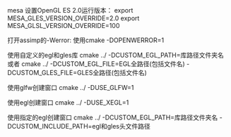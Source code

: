 mesa 设置OpenGL ES 2.0运行版本：
    export  MESA_GLES_VERSION_OVERRIDE=2.0
    export  MESA_GLSL_VERSION_OVERRIDE=100
    
打开assimp的-Werror:
    使用cmake -DOPENWERROR=1
    
使用自定义的egl和gles库
    cmake ../ -DCUSTOM_EGL_PATH=库路径文件夹名
    或者
    cmake ../ -DCUSTOM_EGL_FILE=EGL全路径(包括文件名) -DCUSTOM_GLES_FILE=GLES全路径(包括文件名)
    
使用glfw创建窗口
    cmake ../ -DUSE_GLFW=1
    
使用egl创建窗口
    cmake ../ -DUSE_XEGL=1

使用指定的egl创建窗口
    cmake ../ -DCUSTOM_EGL_PATH=库路径文件夹名  -DCUSTOM_INCLUDE_PATH=egl和gles头文件路径
